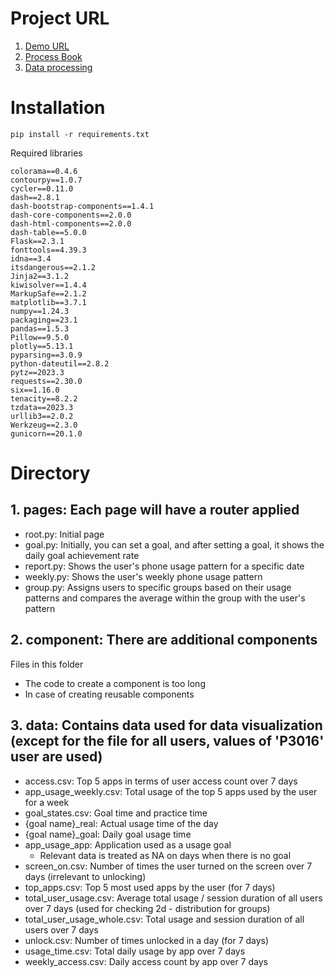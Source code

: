 # Project URL
1. [Demo URL](https://peaceful-crag-15889.herokuapp.com/)
2. [Process Book](https://docs.google.com/presentation/d/16AtV0y9rWk-fDFNBUmKehER1nrsT19TNYdMwWu50WJ4/edit#slide=id.g2498668c554_1_349)
3. [Data processing](https://colab.research.google.com/drive/19UDCfamF_I6yBzntQ-LMky5Fkevur-H8#scrollTo=thMXKmUQK0Az)

# Installation
```console
pip install -r requirements.txt
```

Required libraries <br/>
```console
colorama==0.4.6
contourpy==1.0.7
cycler==0.11.0
dash==2.8.1
dash-bootstrap-components==1.4.1
dash-core-components==2.0.0
dash-html-components==2.0.0
dash-table==5.0.0
Flask==2.3.1
fonttools==4.39.3
idna==3.4
itsdangerous==2.1.2
Jinja2==3.1.2
kiwisolver==1.4.4
MarkupSafe==2.1.2
matplotlib==3.7.1
numpy==1.24.3
packaging==23.1
pandas==1.5.3
Pillow==9.5.0
plotly==5.13.1
pyparsing==3.0.9
python-dateutil==2.8.2
pytz==2023.3
requests==2.30.0
six==1.16.0
tenacity==8.2.2
tzdata==2023.3
urllib3==2.0.2
Werkzeug==2.3.0
gunicorn==20.1.0
```

# Directory
## 1. pages: Each page will have a router applied
   - root.py: Initial page
   - goal.py: Initially, you can set a goal, and after setting a goal, it shows the daily goal achievement rate
   - report.py: Shows the user's phone usage pattern for a specific date
   - weekly.py: Shows the user's weekly phone usage pattern
   - group.py: Assigns users to specific groups based on their usage patterns and compares the average within the group with the user's pattern

## 2. component: There are additional components <br/>
   Files in this folder
   - The code to create a component is too long
   - In case of creating reusable components

## 3. data: Contains data used for data visualization (except for the file for all users, values of 'P3016' user are used)
   - access.csv: Top 5 apps in terms of user access count over 7 days
   - app_usage_weekly.csv: Total usage of the top 5 apps used by the user for a week
   - goal_states.csv: Goal time and practice time
   - {goal name}_real: Actual usage time of the day
   - {goal name}_goal: Daily goal usage time
   - app_usage_app: Application used as a usage goal
       - Relevant data is treated as NA on days when there is no goal
   - screen_on.csv: Number of times the user turned on the screen over 7 days (irrelevant to unlocking)
   - top_apps.csv: Top 5 most used apps by the user (for 7 days)
   - total_user_usage.csv: Average total usage / session duration of all users over 7 days (used for checking 2d - distribution for groups)
   - total_user_usage_whole.csv: Total usage and session duration of all users over 7 days
   - unlock.csv: Number of times unlocked in a day (for 7 days)
   - usage_time.csv: Total daily usage by app over 7 days
   - weekly_access.csv: Daily access count by app over 7 days
